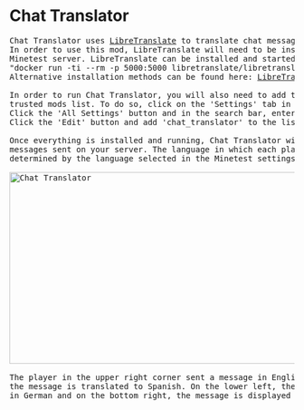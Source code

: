 Chat Translator
===============
<pre>
Chat Translator uses <a href="https://github.com/LibreTranslate/LibreTranslate">LibreTranslate</a> to translate chat messages in Minetest.
In order to use this mod, LibreTranslate will need to be installed and running on your 
Minetest server. LibreTranslate can be installed and started with a single command:
"docker run -ti --rm -p 5000:5000 libretranslate/libretranslate"
Alternative installation methods can be found here: <a href="https://github.com/LibreTranslate/LibreTranslate/blob/main/README.md#install-and-run">LibreTranslate Installation</a>

In order to run Chat Translator, you will also need to add the mod to your
trusted mods list. To do so, click on the 'Settings' tab in the main menu. 
Click the 'All Settings' button and in the search bar, enter 'trusted'. 
Click the 'Edit' button and add 'chat_translator' to the list.

Once everything is installed and running, Chat Translator will attempt to translate all chat 
messages sent on your server. The language in which each player receives messages is 
determined by the language selected in the Minetest settings menu.

<img src="https://i.imgur.com/qlRfMM9.png" alt="Chat Translator" width="600" height="338"></br>
The player in the upper right corner sent a message in English. On the upper left, 
the message is translated to Spanish. On the lower left, the message is received 
in German and on the bottom right, the message is displayed in French.
</pre>
